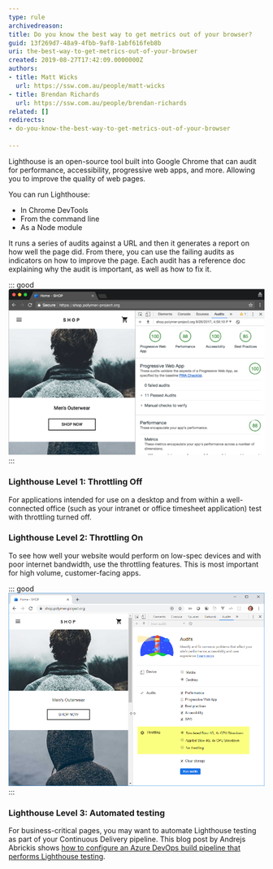 ```yaml
---
type: rule
archivedreason: 
title: Do you know the best way to get metrics out of your browser?
guid: 13f269d7-48a9-4fbb-9af8-1abf616feb8b
uri: the-best-way-to-get-metrics-out-of-your-browser
created: 2019-08-27T17:42:09.0000000Z
authors:
- title: Matt Wicks
  url: https://ssw.com.au/people/matt-wicks
- title: Brendan Richards
  url: https://ssw.com.au/people/brendan-richards
related: []
redirects:
- do-you-know-the-best-way-to-get-metrics-out-of-your-browser

---
```


Lighthouse is an open-source tool built into Google Chrome that can audit for performance, accessibility, progressive web apps, and more. Allowing you to improve the quality of web pages.

<!--endintro-->

You can run Lighthouse:

* In Chrome DevTools
* From the command line
* As a Node module


It runs a series of audits against a URL and then it generates a report on how well the page did. From there, you can use the failing audits as indicators on how to improve the page. Each audit has a reference doc explaining why the audit is important, as well as how to fix it.

::: good  
![Figure: Good Example - Google Chrome Lighthouse is showing 100%](/rules/the-best-way-to-get-metrics-out-of-your-browser/lighthouse-100.png)  
:::

### Lighthouse Level 1: Throttling Off

For applications intended for use on a desktop and from within a well-connected office (such as your intranet or office timesheet application) test with throttling turned off.

### Lighthouse Level 2: Throttling On

To see how well your website would perform on low-spec devices and with poor internet bandwidth, use the throttling features. This is most important for high volume, customer-facing apps.

::: good
![Figure: Good Example - Lighhouse can simulate slow netwrking and CPU when performing tests](/rules/the-best-way-to-get-metrics-out-of-your-browser/lighthouse_throttling.png)
:::

### Lighthouse Level 3: Automated testing

For business-critical pages, you may want to automate Lighthouse testing as part of your Continuous Delivery pipeline. This blog post by Andrejs Abrickis shows [how to configure an Azure DevOps build pipeline that performs Lighthouse testing](https://andrejsabrickis.medium.com/continuously-audit-web-apps-performance-using-google-s-lighthouse-and-azure-devops-3e1623372f79).

